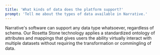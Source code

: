 ```yaml
---
title: 'What kinds of data does the platform support?'
prompt: 'Tell me about the types of data available in Narrative.'
---
```


Narrative's software can support any data type whatsoever, regardless of schema. Our Rosetta Stone technology applies a standardized ontology of attributes and mappings that gives users the ability virtually interact with multiple datasets without requiring the transformation or commingling of data.